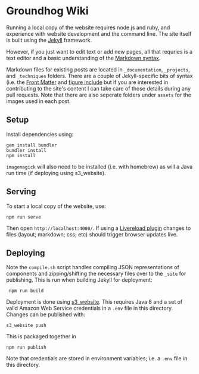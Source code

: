 # Groundhog Wiki

Running a local copy of the website requires node.js and ruby, and experience with website development and the command line. The site itself is built using the [Jekyll](https://jekyllrb.com) framework.

However, if you just want to edit text or add new pages, all that requries is a text editor and a basic understanding of the [Markdown syntax](https://daringfireball.net/projects/markdown/syntax).

Markdown files for existing posts are located in `_documentation`, `_projects`, and `_techniques` folders. There are a couple of Jekyll-specific bits of syntax (i.e. the [Front Matter](https://jekyllrb.com/docs/frontmatter/) and [figure include](https://jekyllrb.com/docs/includes/) but if you are interested in contributing to the site's content I can take care of those details during any pull requests. Note that there are also seperate folders under `assets` for the images used in each post.

## Setup

Install dependencies using:

    gem install bundler
    bundler install
    npm install

`imagemagick` will also need to be installed (i.e. with homebrew) as will a Java run time (if deploying using s3_website).

## Serving

To start a local copy of the website, use:

    npm run serve

Then open `http://localhost:4000/`. If using a [Livereload plugin](https://chrome.google.com/webstore/detail/livereload/jnihajbhpnppcggbcgedagnkighmdlei?hl=en) changes to files (layout; markdown; css; etc) should trigger browser updates live.

## Deploying

Note the `compile.sh` script handles compiling JSON representations of components and zipping/shifting the necessary files over to the `_site` for publishing. This is run when building Jekyll for deployment:

     npm run build

Deployment is done using [s3_website](https://github.com/laurilehmijoki/s3_website). This requires Java 8 and a set of valid Amazon Web Service credentials in a `.env` file in this directory. Changes can be published with:

    s3_website push

This is packaged together in

    npm run publish

Note that credentials are stored in environment variables; i.e. a `.env` file in this directory.